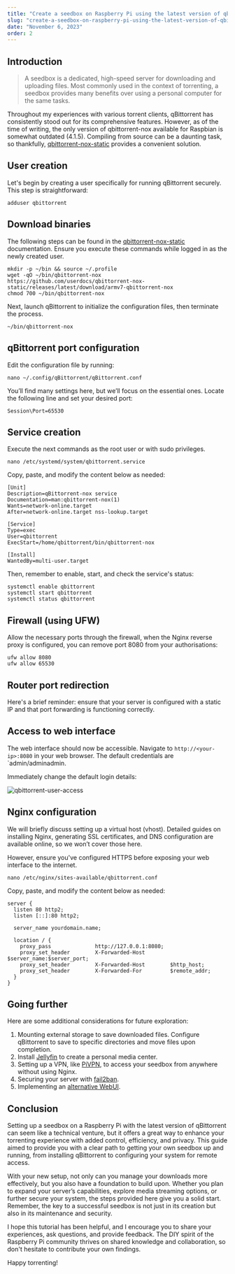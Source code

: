 ```yaml
---
title: "Create a seedbox on Raspberry Pi using the latest version of qbittorrent"
slug: "create-a-seedbox-on-raspberry-pi-using-the-latest-version-of-qbittorrent"
date: "November 6, 2023"
order: 2
---
```


## Introduction

> A seedbox is a dedicated, high-speed server for downloading and uploading files.
> Most commonly used in the context of torrenting, a seedbox provides many benefits over using a personal computer for the same tasks.

Throughout my experiences with various torrent clients, qBittorrent has consistently stood out for its comprehensive features.
However, as of the time of writing, the only version of qbittorrent-nox available for Raspbian is somewhat outdated (4.1.5).
Compiling from source can be a daunting task, so thankfully, [qbittorrent-nox-static](https://github.com/userdocs/qbittorrent-nox-static) provides a convenient solution.

## User creation

Let's begin by creating a user specifically for running qBittorrent securely. This step is straightforward:

```
adduser qbittorrent
```

## Download binaries

The following steps can be found in the [qbittorrent-nox-static](https://github.com/userdocs/qbittorrent-nox-static) documentation.
Ensure you execute these commands while logged in as the newly created user.

```
mkdir -p ~/bin && source ~/.profile
wget -qO ~/bin/qbittorrent-nox https://github.com/userdocs/qbittorrent-nox-static/releases/latest/download/armv7-qbittorrent-nox
chmod 700 ~/bin/qbittorrent-nox
```

Next, launch qBittorrent to initialize the configuration files, then terminate the process.

```
~/bin/qbittorrent-nox
```

## qBittorrent port configuration

Edit the configuration file by running:

```
nano ~/.config/qBittorrent/qBittorrent.conf
```

You’ll find many settings here, but we’ll focus on the essential ones. Locate the following line and set your desired port:

```
Session\Port=65530
```

## Service creation

Execute the next commands as the root user or with sudo privileges.

```
nano /etc/systemd/system/qbittorrent.service
```

Copy, paste, and modify the content below as needed:

```
[Unit]
Description=qBittorrent-nox service
Documentation=man:qbittorrent-nox(1)
Wants=network-online.target
After=network-online.target nss-lookup.target

[Service]
Type=exec
User=qbittorrent
ExecStart=/home/qbittorrent/bin/qbittorrent-nox

[Install]
WantedBy=multi-user.target
```

Then, remember to enable, start, and check the service's status:

```
systemctl enable qbittorrent
systemctl start qbittorrent
systemctl status qbittorrent
```

## Firewall (using UFW)

Allow the necessary ports through the firewall, when the Nginx reverse proxy is configured, you can remove port 8080 from your authorisations:

```
ufw allow 8080
ufw allow 65530
```

## Router port redirection

Here's a brief reminder: ensure that your server is configured with a static IP and that port forwarding is functioning correctly.

## Access to web interface

The web interface should now be accessible. Navigate to `http://<your-ip>:8080` in your web browser. The default credentials are `admin/adminadmin.

Immediately change the default login details:

![qbittorrent-user-access](/images/qbittorrent-user-access.png)

## Nginx configuration

We will briefly discuss setting up a virtual host (vhost). Detailed guides on installing Nginx, generating SSL certificates, and DNS configuration are available online, so we won’t cover those here.

However, ensure you've configured HTTPS before exposing your web interface to the internet.

```
nano /etc/nginx/sites-available/qbittorrent.conf
```

Copy, paste, and modify the content below as needed:

```
server {
  listen 80 http2;
  listen [::]:80 http2;

  server_name yourdomain.name;

  location / {
    proxy_pass              http://127.0.0.1:8080;
    proxy_set_header        X-Forwarded-Host        $server_name:$server_port;
    proxy_set_header        X-Forwarded-Host        $http_host;
    proxy_set_header        X-Forwarded-For         $remote_addr;
  }
}
```

## Going further

Here are some additional considerations for future exploration:

1. Mounting external storage to save downloaded files. Configure qBittorrent to save to specific directories and move files upon completion.
2. Install [Jellyfin](https://jellyfin.org/) to create a personal media center.
3. Setting up a VPN, like [PiVPN](https://www.pivpn.io/), to access your seedbox from anywhere without using Nginx.
4. Securing your server with [fail2ban](https://github.com/fail2ban/fail2ban).
5. Implementing an [alternative WebUI](https://github.com/qbittorrent/qBittorrent/wiki/List-of-known-alternate-WebUIs).

## Conclusion

Setting up a seedbox on a Raspberry Pi with the latest version of qBittorrent can seem like a technical venture,
but it offers a great way to enhance your torrenting experience with added control,
efficiency, and privacy. This guide aimed to provide you with a clear path to getting your own seedbox up and running,
from installing qBittorrent to configuring your system for remote access.

With your new setup, not only can you manage your downloads more effectively,
but you also have a foundation to build upon. Whether you plan to expand your server’s capabilities,
explore media streaming options, or further secure your system, the steps provided here give you a solid start.
Remember, the key to a successful seedbox is not just in its creation but also in its maintenance and security.

I hope this tutorial has been helpful, and I encourage you to share your experiences, ask questions, and provide feedback.
The DIY spirit of the Raspberry Pi community thrives on shared knowledge and collaboration,
so don't hesitate to contribute your own findings.

Happy torrenting!
